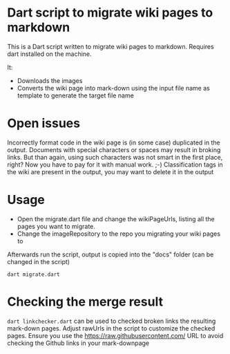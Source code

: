# Dart script to migrate wiki pages to markdown

This is a Dart script written to migrate wiki pages to markdown.
Requires dart installed on the machine.

It:

* Downloads the images
* Converts the wiki page into mark-down using the input file name as template to generate the target file name

# Open issues

Incorrectly format code in the wiki page is (in some case) duplicated in the output.
Documents with special characters or spaces may result in broking links. But than again, using such characters was not smart in the first place, right? Now you have to pay for it with manual work.  ;-)
Classification tags in the wiki are present in the output, you may want to delete it in the output 

# Usage

* Open the migrate.dart file and change the wikiPageUrls, listing all the pages you want to migrate.
* Change the imageRepository to the repo you migrating your wiki pages to

Afterwards run the script, output is copied into the "docs" folder (can be changed in the script)

`dart migrate.dart`

# Checking the merge result

`dart linkchecker.dart` can be used to checked broken links the resulting mark-down pages. Adjust rawUrls in the script to customize the checked pages.
Ensure you use the https://raw.githubusercontent.com/ URL to avoid checking the Github links in your mark-downpage
  
